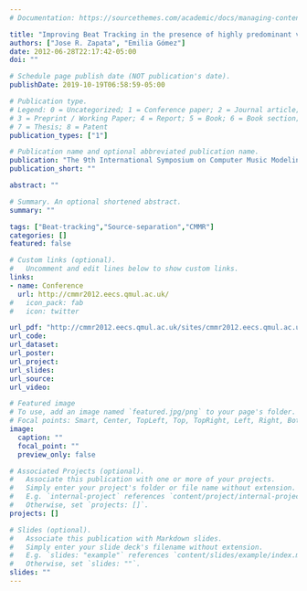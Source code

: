 ```yaml
---
# Documentation: https://sourcethemes.com/academic/docs/managing-content/

title: "Improving Beat Tracking in the presence of highly predominant vocals using source separation techniques: Preliminary study"
authors: ["Jose R. Zapata", "Emilia Gómez"]
date: 2012-06-28T22:17:42-05:00
doi: ""

# Schedule page publish date (NOT publication's date).
publishDate: 2019-10-19T06:58:59-05:00

# Publication type.
# Legend: 0 = Uncategorized; 1 = Conference paper; 2 = Journal article;
# 3 = Preprint / Working Paper; 4 = Report; 5 = Book; 6 = Book section;
# 7 = Thesis; 8 = Patent
publication_types: ["1"]

# Publication name and optional abbreviated publication name.
publication: "The 9th International Symposium on Computer Music Modeling and Retrieval (CMMR 2012), London, UK"
publication_short: ""

abstract: ""

# Summary. An optional shortened abstract.
summary: ""

tags: ["Beat-tracking","Source-separation","CMMR"]
categories: []
featured: false

# Custom links (optional).
#   Uncomment and edit lines below to show custom links.
links:
- name: Conference
  url: http://cmmr2012.eecs.qmul.ac.uk/
#   icon_pack: fab
#   icon: twitter

url_pdf: "http://cmmr2012.eecs.qmul.ac.uk/sites/cmmr2012.eecs.qmul.ac.uk/files/pdf/papers/cmmr2012_submission_75.pdf"
url_code:
url_dataset:
url_poster:
url_project:
url_slides:
url_source:
url_video:

# Featured image
# To use, add an image named `featured.jpg/png` to your page's folder. 
# Focal points: Smart, Center, TopLeft, Top, TopRight, Left, Right, BottomLeft, Bottom, BottomRight.
image:
  caption: ""
  focal_point: ""
  preview_only: false

# Associated Projects (optional).
#   Associate this publication with one or more of your projects.
#   Simply enter your project's folder or file name without extension.
#   E.g. `internal-project` references `content/project/internal-project/index.md`.
#   Otherwise, set `projects: []`.
projects: []

# Slides (optional).
#   Associate this publication with Markdown slides.
#   Simply enter your slide deck's filename without extension.
#   E.g. `slides: "example"` references `content/slides/example/index.md`.
#   Otherwise, set `slides: ""`.
slides: ""
---
```

